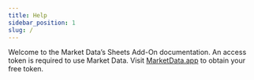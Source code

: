 ```yaml
---
title: Help
sidebar_position: 1
slug: /
---
```


Welcome to the Market Data’s Sheets Add-On documentation. An access token is required to use Market Data. Visit [MarketData.app](https://www.marketdata.app/) to obtain your free token.
